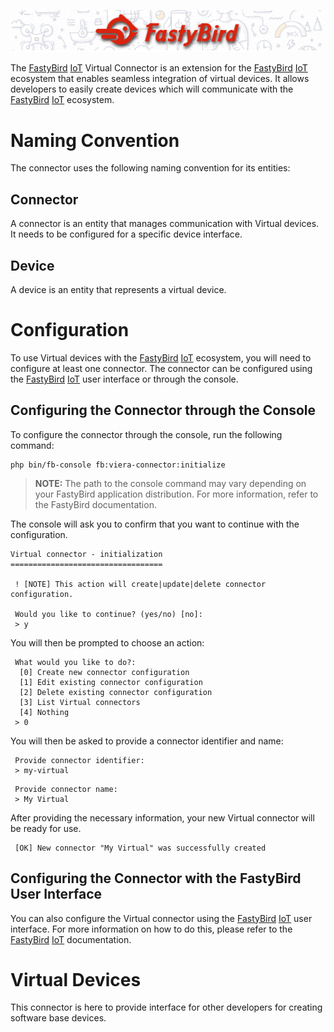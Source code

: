 <p align="center">
	<img src="https://github.com/fastybird/.github/blob/main/assets/repo_title.png?raw=true" alt="FastyBird"/>
</p>

The [FastyBird](https://www.fastybird.com) [IoT](https://en.wikipedia.org/wiki/Internet_of_things) Virtual Connector is an extension for the [FastyBird](https://www.fastybird.com) [IoT](https://en.wikipedia.org/wiki/Internet_of_things) ecosystem that enables seamless integration
of virtual devices. It allows developers to easily create devices which will communicate with the [FastyBird](https://www.fastybird.com) [IoT](https://en.wikipedia.org/wiki/Internet_of_things) ecosystem.

# Naming Convention

The connector uses the following naming convention for its entities:

## Connector

A connector is an entity that manages communication with Virtual devices. It needs to be configured for a specific device interface.

## Device

A device is an entity that represents a virtual device.

# Configuration

To use Virtual devices with the [FastyBird](https://www.fastybird.com) [IoT](https://en.wikipedia.org/wiki/Internet_of_things) ecosystem, you will need to configure at least one connector.
The connector can be configured using the [FastyBird](https://www.fastybird.com) [IoT](https://en.wikipedia.org/wiki/Internet_of_things) user interface or through the console.

## Configuring the Connector through the Console

To configure the connector through the console, run the following command:

```shell
php bin/fb-console fb:viera-connector:initialize
```

> **NOTE:**
The path to the console command may vary depending on your FastyBird application distribution. For more information, refer to the FastyBird documentation.

The console will ask you to confirm that you want to continue with the configuration.

```shell
Virtual connector - initialization
==================================

 ! [NOTE] This action will create|update|delete connector configuration.

 Would you like to continue? (yes/no) [no]:
 > y
```

You will then be prompted to choose an action:

```shell
 What would you like to do?:
  [0] Create new connector configuration
  [1] Edit existing connector configuration
  [2] Delete existing connector configuration
  [3] List Virtual connectors
  [4] Nothing
 > 0
```

You will then be asked to provide a connector identifier and name:

```shell
 Provide connector identifier:
 > my-virtual
```

```shell
 Provide connector name:
 > My Virtual
```

After providing the necessary information, your new Virtual connector will be ready for use.

```shell
 [OK] New connector "My Virtual" was successfully created
```

## Configuring the Connector with the FastyBird User Interface

You can also configure the Virtual connector using the [FastyBird](https://www.fastybird.com) [IoT](https://en.wikipedia.org/wiki/Internet_of_things) user interface. For more information on how to do this,
please refer to the [FastyBird](https://www.fastybird.com) [IoT](https://en.wikipedia.org/wiki/Internet_of_things) documentation.

# Virtual Devices

This connector is here to provide interface for other developers for creating software base devices.
